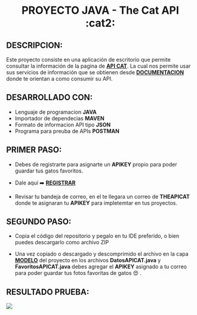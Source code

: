 <center><h1>PROYECTO JAVA - The Cat API :cat2: </h1></center>

## DESCRIPCION:

Este proyecto consiste en una aplicación de escritorio que permite consultar la información de la pagina de <a href="https://thecatapi.com/#pricing" target="_blank">__API CAT__</a>. La cual nos permite usar sus servicios de información que se obtienen desde <a href="https://developers.thecatapi.com/view-account/ylX4blBYT9FaoVd6OhvR?report=bOoHBz-8t" target="_blank">__DOCUMENTACION__</a> donde te orientan a como consumir su API.

## DESARROLLADO CON:
+ Lenguaje de programacion __JAVA__
+ Importador de dependecias __MAVEN__
+ Formato de informacion API tipo __JSON__
+ Programa para preuba de APIs __POSTMAN__

## PRIMER PASO:

+ Debes de registrarte para asignarte un __APIKEY__ propio para poder guardar tus gatos favoritos.

+ Dale aquí :arrow_right: <a href="https://thecatapi.com/signup" target="_blank">__REGISTRAR__</a>

+ Revisar tu bandeja de correo, en el te llegara un correo de __THEAPICAT__ donde te asignaran tu __APIKEY__ para impletemtar en tus proyectos.

## SEGUNDO PASO:

+ Copia el código del repositorio y pegalo en tu IDE preferido, o bien puedes descargarlo como archivo ZIP

+ Una vez copiado o descargado y descomprimido el archivo en la capa <a href="https://github.com/Roman31X/Proyecto-APICAT-JAVA/tree/master/src/main/java/com/roman31x/proyectothecatapi/modelo" target="_blank">__MODELO__</a> del proyecto en los archivos __DatosAPICAT.java__ y __FavoritosAPICAT.java__ debes agregar el __APIKEY__ asignado a tu correo para poder guardar tus fotos favoritas de gatos :heart_eyes: .

## RESULTADO PRUEBA:

<img src="https://github.com/Roman31X/Proyecto-APICAT-JAVA/blob/master/src/main/resources/imagenesCAT/ProyectoTheCatAPI.gif">

